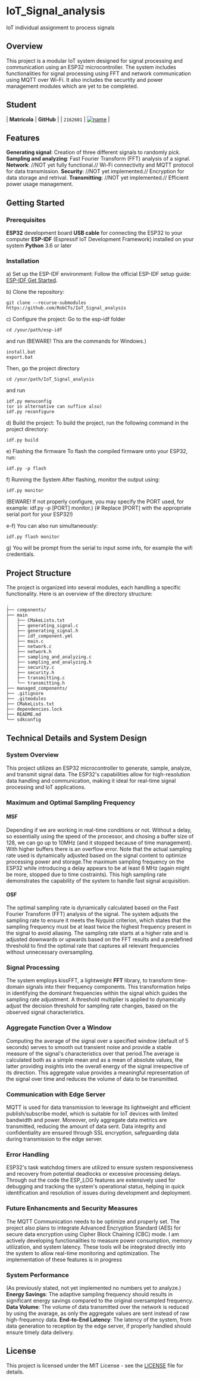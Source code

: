 # IoT_Signal_analysis
IoT individual assignment to process signals


## Overview
This project is a modular IoT system designed for signal processing and communication using an ESP32 microcontroller. The system includes functionalities for signal processing using FFT and network communication using MQTT over Wi-Fi. It also includes the securtity and power management modules which are yet to be completed.


## Student

| **Matricola** | **GitHub** |
| `2162601` | [![name](https://github.com/b-rbmp/NexxGate/blob/main/docs/logos/github.png)](https://github.com/RobCTs) |



## Features

**Generating signal**: Creation of three different signals to randomly pick.
**Sampling and analyzing**: Fast Fourier Transform (FFT) analysis of a signal.
**Network**: //NOT yet fully functional.// Wi-Fi connectivity and MQTT protocol for data transmission.
**Security**: //NOT yet implemented.// Encryption for data storage and retrival.
**Transmitting**: //NOT yet implemented.// Efficient power usage management.



## Getting Started
### Prerequisites
**ESP32** development board
**USB cable** for connecting the ESP32 to your computer
**ESP-IDF** (Espressif IoT Development Framework) installed on your system
**Python** 3.6 or later

### Installation
a) Set up the ESP-IDF environment:
Follow the official ESP-IDF setup guide: [ESP-IDF Get Started](https://docs.espressif.com/projects/esp-idf/en/stable/esp32/get-started/index.html).

b) Clone the repository:
```
git clone --recurse-submodules https://github.com/RobCTs/IoT_Signal_analysis
```

c) Configure the project:
Go to the esp-idf folder
```
cd /your/path/esp-idf
```
and run (BEWARE! This are the commands for Windows.)
```
install.bat
export.bat
```
Then, go the project directory
```
cd /your/path/IoT_Signal_analysis
```
and run
```
idf.py menuconfig
(or in alternative can suffice also)
idf.py reconfigure
```

d) Build the project:
To build the project, run the following command in the project directory:

```
idf.py build
```

e) Flashing the firmware
To flash the compiled firmware onto your ESP32, run:

```
idf.py -p flash

```

f) Running the System
After flashing, monitor the output using:

```
idf.py monitor
```

(BEWARE! If not properly configure, you may specify the PORT used, for example: idf.py -p [PORT] monitor.)
(# Replace [PORT] with the appropriate serial port for your ESP32!)

e-f)
You can also run simultaneously:

```
idf.py flash monitor
```

g) You will be prompt from the serial to input some info, for example the wifi credentials.



## Project Structure
The project is organized into several modules, each handling a specific functionality. Here is an overview of the directory structure:

```
.
├── components/
├── main
│   ├── CMakeLists.txt
│   ├── generating_signal.c
│   ├── generating_signal.h
│   ├── idf_component.yml
│   ├── main.c
│   ├── network.c
│   ├── network.h
│   ├── sampling_and_analyzing.c
│   ├── sampling_and_analyzing.h
│   ├── security.c
│   ├── security.h
│   ├── transmitting.c
│   └── transmitting.h
├── managed_components/
├── .gitignore
├── .gitmodules
├── CMakeLists.txt
├── dependencies.lock
├── README.md
└── sdkconfig
```


## Technical Details and System Design

### System Overview
This project utilizes an ESP32 microcontroller to generate, sample, analyze, and transmit signal data. The ESP32's capabilities allow for high-resolution data handling and communication, making it ideal for real-time signal processing and IoT applications.

### Maximum and Optimal Sampling Frequency
#### MSF
Depending if we are working in real-time conditions or not. Without a delay, so essentially using the speed of the processor, and chosing a buffer size of 128, we can go up to 10MHz (and it stopped because of time management). With higher buffers there is an overflow error. Note that the actual sampling rate used is dynamically adjusted based on the signal content to optimize processing power and storage.The maximum sampling frequency on the ESP32 while introducing a delay appears to be at least 6 MHz (again might be more, stopped due to time costraints). This high sampling rate demonstrates the capability of the system to handle fast signal acquisition.

#### OSF
The optimal sampling rate is dynamically calculated based on the Fast Fourier Transform (FFT) analysis of the signal. The system adjusts the sampling rate to ensure it meets the Nyquist criterion, which states that the sampling frequency must be at least twice the highest frequency present in the signal to avoid aliasing.
The sampling rate starts at a higher rate and is adjusted downwards or upwards based on the FFT results and a predefined threshold to find the optimal rate that captures all relevant frequencies without unnecessary oversampling.

### Signal Processing
The system employs kissFFT, a lightweight **FFT** library, to transform time-domain signals into their frequency components. This transformation helps in identifying the dominant frequencies within the signal which guides the sampling rate adjustment.
A threshold multiplier is applied to dynamically adjust the decision threshold for sampling rate changes, based on the observed signal characteristics.

### Aggregate Function Over a Window
Computing the average of the signal over a specified window (default of 5 seconds) serves to smooth out transient noise and provide a stable measure of the signal's characteristics over that period.The average is calculated both as a simple mean and as a mean of absolute values, the latter providing insights into the overall energy of the signal irrespective of its direction.
This aggregate value provides a meaningful representation of the signal over time and reduces the volume of data to be transmitted.

### Communication with Edge Server
MQTT is used for data transmission to leverage its lightweight and efficient publish/subscribe model, which is suitable for IoT devices with limited bandwidth and power. Moreover, only aggregate data metrics are transmitted, reducing the amount of data sent. Data integrity and confidentiality are ensured through SSL encryption, safeguarding data during transmission to the edge server.
 
### Error Handling
ESP32's task watchdog timers are utilized to ensure system responsiveness and recovery from potential deadlocks or excessive processing delays. Through out the code the ESP_LOG features are extensively used for debugging and tracking the system's operational status, helping in quick identification and resolution of issues during development and deployment.

### Future Enhancments and Security Measures
The MQTT Communication needs to be optimize and properly set. The project also plans to integrate Advanced Encryption Standard (AES) for secure data encryption using Cipher Block Chaining (CBC) mode. I am actively developing functionalities to measure power consumption, memory utilization, and system latency. These tools will be integrated directly into the system to allow real-time monitoring and optimization. The implementation of these features is in progress


### System Performance
(As previously stated, not yet implemented no numbers yet to analyze.)
**Energy Savings**: The adaptive sampling frequency should results in significant energy savings compared to the original oversampled frequency.
**Data Volume**: The volume of data transmitted over the network is reduced by using the avarage, as only the aggregate values are sent instead of raw high-frequency data.
**End-to-End Latency**: The latency of the system, from data generation to reception by the edge server, if properly handled should ensure timely data delivery.



## License
This project is licensed under the MIT License - see the  [LICENSE](https://github.com/RobCTs/IoT_processing_signals/blob/main/LICENSE) file for details.
